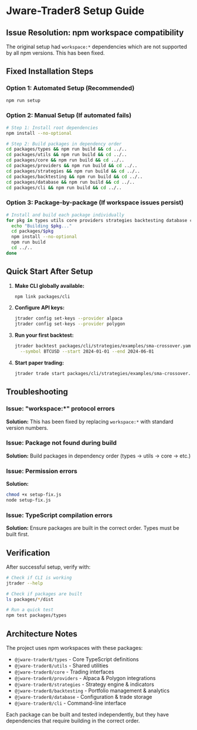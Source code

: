 # Jware-Trader8 Setup Guide

## Issue Resolution: npm workspace compatibility

The original setup had `workspace:*` dependencies which are not supported by all npm versions. This has been fixed.

## Fixed Installation Steps

### Option 1: Automated Setup (Recommended)
```bash
npm run setup
```

### Option 2: Manual Setup (If automated fails)
```bash
# Step 1: Install root dependencies
npm install --no-optional

# Step 2: Build packages in dependency order
cd packages/types && npm run build && cd ../..
cd packages/utils && npm run build && cd ../..
cd packages/core && npm run build && cd ../..
cd packages/providers && npm run build && cd ../..
cd packages/strategies && npm run build && cd ../..
cd packages/backtesting && npm run build && cd ../..
cd packages/database && npm run build && cd ../..
cd packages/cli && npm run build && cd ../..
```

### Option 3: Package-by-package (If workspace issues persist)
```bash
# Install and build each package individually
for pkg in types utils core providers strategies backtesting database cli; do
  echo "Building $pkg..."
  cd packages/$pkg
  npm install --no-optional
  npm run build
  cd ../..
done
```

## Quick Start After Setup

1. **Make CLI globally available:**
   ```bash
   npm link packages/cli
   ```

2. **Configure API keys:**
   ```bash
   jtrader config set-keys --provider alpaca
   jtrader config set-keys --provider polygon
   ```

3. **Run your first backtest:**
   ```bash
   jtrader backtest packages/cli/strategies/examples/sma-crossover.yaml \
     --symbol BTCUSD --start 2024-01-01 --end 2024-06-01
   ```

4. **Start paper trading:**
   ```bash
   jtrader trade start packages/cli/strategies/examples/sma-crossover.yaml --dry-run
   ```

## Troubleshooting

### Issue: "workspace:*" protocol errors
**Solution:** This has been fixed by replacing `workspace:*` with standard version numbers.

### Issue: Package not found during build
**Solution:** Build packages in dependency order (types → utils → core → etc.)

### Issue: Permission errors
**Solution:** 
```bash
chmod +x setup-fix.js
node setup-fix.js
```

### Issue: TypeScript compilation errors
**Solution:** Ensure packages are built in the correct order. Types must be built first.

## Verification

After successful setup, verify with:
```bash
# Check if CLI is working
jtrader --help

# Check if packages are built
ls packages/*/dist

# Run a quick test
npm test packages/types
```

## Architecture Notes

The project uses npm workspaces with these packages:
- `@jware-trader8/types` - Core TypeScript definitions
- `@jware-trader8/utils` - Shared utilities
- `@jware-trader8/core` - Trading interfaces
- `@jware-trader8/providers` - Alpaca & Polygon integrations
- `@jware-trader8/strategies` - Strategy engine & indicators
- `@jware-trader8/backtesting` - Portfolio management & analytics
- `@jware-trader8/database` - Configuration & trade storage
- `@jware-trader8/cli` - Command-line interface

Each package can be built and tested independently, but they have dependencies that require building in the correct order.